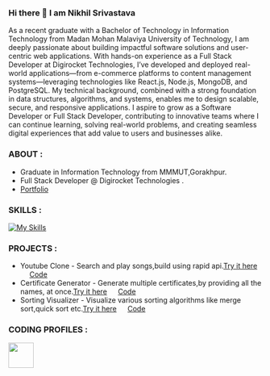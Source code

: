 ### Hi there 👋 I am Nikhil Srivastava

As a recent graduate with a Bachelor of Technology in Information Technology from Madan Mohan Malaviya University of Technology, I am deeply passionate about building impactful software solutions and user-centric web applications. With hands-on experience as a Full Stack Developer at Digirocket Technologies, I’ve developed and deployed real-world applications—from e-commerce platforms to content management systems—leveraging technologies like React.js, Node.js, MongoDB, and PostgreSQL. My technical background, combined with a strong foundation in data structures, algorithms, and systems, enables me to design scalable, secure, and responsive applications. I aspire to grow as a Software Developer or Full Stack Developer, contributing to innovative teams where I can continue learning, solving real-world problems, and creating seamless digital experiences that add value to users and businesses alike.

### ABOUT :
* Graduate in Information Technology from MMMUT,Gorakhpur.
* Full Stack Developer @ Digirocket Technologies .
* [Portfolio](https://www.nikhilsrv.page/)

### SKILLS :
[![My Skills](https://skillicons.dev/icons?i=c,cpp,python,java,html,css,tailwindcss,javascript,react,nodejs,express,mongodb,mysql,postgresql&theme=light)](https://skillicons.dev)

### PROJECTS :
* Youtube Clone - Search and play songs,build using rapid api.[Try it here](https://transcendent-crostata-c31ecd.netlify.app/) &emsp; [Code](https://github.com/nikhilsrv/YouTube-Clone)
* Certificate Generator - Generate multiple certificates,by providing all the names, at once.[Try it here](https://certificate-generator-c1wk.onrender.com/) &emsp;  [Code](https://github.com/nikhilsrv/Certificate-Generator)
* Sorting Visualizer - Visualize various sorting algorithms like merge sort,quick sort etc.[Try it here](https://nikhilsrv.github.io/sorting-visulaizer/) &emsp;  [Code](https://github.com/nikhilsrv/sorting-visualizer)

### CODING PROFILES :
<a href="https://leetcode.com/nikhilsrv2017/"><img src="https://user-images.githubusercontent.com/63964149/152531278-5e01909d-0c2e-412a-8acc-4a06863c244d.png" width="50"></img></a> 


